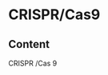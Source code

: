 # CRISPR/Cas9



## Content

<span class="fragment fade-in-then-out" data-fragment-index="1 2 3">CRISPR</span>
<span class="fragment fade-in-then-out" data-fragment-index="2 3">/Cas</span>
<span class="fragment fade-in-then-out" data-fragment-index="3">9</span>
